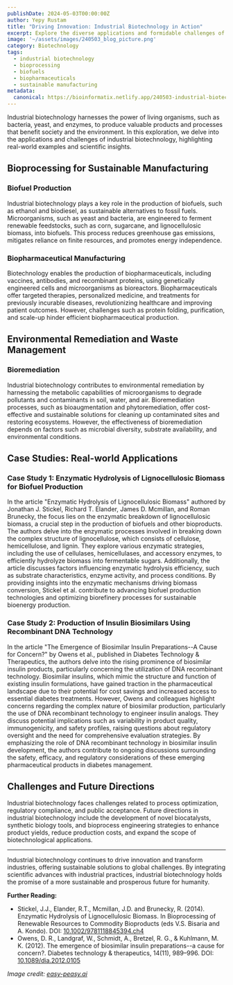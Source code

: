 ```yaml
---
publishDate: 2024-05-03T00:00:00Z
author: Yepy Rustam
title: "Driving Innovation: Industrial Biotechnology in Action"
excerpt: Explore the diverse applications and formidable challenges of industrial biotechnology, where cutting-edge science meets real-world solutions to drive innovation across various sectors.
image: '~/assets/images/240503_blog_picture.png'
category: Biotechnology
tags:
  - industrial biotechnology
  - bioprocessing
  - biofuels
  - biopharmaceuticals
  - sustainable manufacturing
metadata:
  canonical: https://bioinformatix.netlify.app/240503-industrial-biotechnology-action
---
```


Industrial biotechnology harnesses the power of living organisms, such as bacteria, yeast, and enzymes, to produce valuable products and processes that benefit society and the environment. In this exploration, we delve into the applications and challenges of industrial biotechnology, highlighting real-world examples and scientific insights.

## Bioprocessing for Sustainable Manufacturing

### Biofuel Production

Industrial biotechnology plays a key role in the production of biofuels, such as ethanol and biodiesel, as sustainable alternatives to fossil fuels. Microorganisms, such as yeast and bacteria, are engineered to ferment renewable feedstocks, such as corn, sugarcane, and lignocellulosic biomass, into biofuels. This process reduces greenhouse gas emissions, mitigates reliance on finite resources, and promotes energy independence.

### Biopharmaceutical Manufacturing

Biotechnology enables the production of biopharmaceuticals, including vaccines, antibodies, and recombinant proteins, using genetically engineered cells and microorganisms as bioreactors. Biopharmaceuticals offer targeted therapies, personalized medicine, and treatments for previously incurable diseases, revolutionizing healthcare and improving patient outcomes. However, challenges such as protein folding, purification, and scale-up hinder efficient biopharmaceutical production.

## Environmental Remediation and Waste Management

### Bioremediation

Industrial biotechnology contributes to environmental remediation by harnessing the metabolic capabilities of microorganisms to degrade pollutants and contaminants in soil, water, and air. Bioremediation processes, such as bioaugmentation and phytoremediation, offer cost-effective and sustainable solutions for cleaning up contaminated sites and restoring ecosystems. However, the effectiveness of bioremediation depends on factors such as microbial diversity, substrate availability, and environmental conditions.

## Case Studies: Real-world Applications

### Case Study 1: Enzymatic Hydrolysis of Lignocellulosic Biomass for Biofuel Production

In the article "Enzymatic Hydrolysis of Lignocellulosic Biomass" authored by Jonathan J. Stickel, Richard T. Elander, James D. Mcmillan, and Roman Brunecky, the focus lies on the enzymatic breakdown of lignocellulosic biomass, a crucial step in the production of biofuels and other bioproducts. The authors delve into the enzymatic processes involved in breaking down the complex structure of lignocellulose, which consists of cellulose, hemicellulose, and lignin. They explore various enzymatic strategies, including the use of cellulases, hemicellulases, and accessory enzymes, to efficiently hydrolyze biomass into fermentable sugars. Additionally, the article discusses factors influencing enzymatic hydrolysis efficiency, such as substrate characteristics, enzyme activity, and process conditions. By providing insights into the enzymatic mechanisms driving biomass conversion, Stickel et al. contribute to advancing biofuel production technologies and optimizing biorefinery processes for sustainable bioenergy production.

### Case Study 2: Production of Insulin Biosimilars Using Recombinant DNA Technology

In the article "The Emergence of Biosimilar Insulin Preparations--A Cause for Concern?" by Owens et al., published in Diabetes Technology & Therapeutics, the authors delve into the rising prominence of biosimilar insulin products, particularly concerning the utilization of DNA recombinant technology. Biosimilar insulins, which mimic the structure and function of existing insulin formulations, have gained traction in the pharmaceutical landscape due to their potential for cost savings and increased access to essential diabetes treatments. However, Owens and colleagues highlight concerns regarding the complex nature of biosimilar production, particularly the use of DNA recombinant technology to engineer insulin analogs. They discuss potential implications such as variability in product quality, immunogenicity, and safety profiles, raising questions about regulatory oversight and the need for comprehensive evaluation strategies. By emphasizing the role of DNA recombinant technology in biosimilar insulin development, the authors contribute to ongoing discussions surrounding the safety, efficacy, and regulatory considerations of these emerging pharmaceutical products in diabetes management.

## Challenges and Future Directions

Industrial biotechnology faces challenges related to process optimization, regulatory compliance, and public acceptance. Future directions in industrial biotechnology include the development of novel biocatalysts, synthetic biology tools, and bioprocess engineering strategies to enhance product yields, reduce production costs, and expand the scope of biotechnological applications.

***

Industrial biotechnology continues to drive innovation and transform industries, offering sustainable solutions to global challenges. By integrating scientific advances with industrial practices, industrial biotechnology holds the promise of a more sustainable and prosperous future for humanity.

**Further Reading:**

- Stickel, J.J., Elander, R.T., Mcmillan, J.D. and Brunecky, R. (2014). Enzymatic Hydrolysis of Lignocellulosic Biomass. In Bioprocessing of Renewable Resources to Commodity Bioproducts (eds V.S. Bisaria and A. Kondo). DOI: [10.1002/9781118845394.ch4](https://doi.org/10.1002/9781118845394.ch4)
- Owens, D. R., Landgraf, W., Schmidt, A., Bretzel, R. G., & Kuhlmann, M. K. (2012). The emergence of biosimilar insulin preparations--a cause for concern?. Diabetes technology & therapeutics, 14(11), 989–996. DOI: [10.1089/dia.2012.0105](https://doi.org/10.1089/dia.2012.0105)

*Image credit: [easy-peasy.ai](https://easy-peasy.ai/ai-image-generator/images/recycling-used-cooking-oil-eco-friendly-scenario)*
